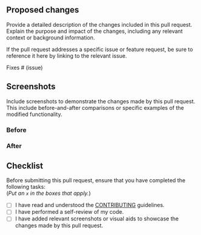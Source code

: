 ## Proposed changes

Provide a detailed description of the changes included in this pull request. Explain the purpose and impact of the changes, including any relevant context or background information.

If the pull request addresses a specific issue or feature request, be sure to reference it here by linking to the relevant issue.

Fixes # (issue)

## Screenshots

Include screenshots to demonstrate the changes made by this pull request. This include before-and-after comparisons or specific examples of the modified functionality.

### Before
<!-- Include before screenshot here -->

### After
<!-- Include after screenshot here -->

## Checklist

Before submitting this pull request, ensure that you have completed the following tasks:<br>
(_Put an `x` in the boxes that apply._)

- [ ] I have read and understood the [CONTRIBUTING](https://github.com/wesbos/cobalt2-vscode/blob/master/.github/CONTRIBUTING.md) guidelines.
- [ ] I have performed a self-review of my code.
- [ ] I have added relevant screenshots or visual aids to showcase the changes made by this pull request.
